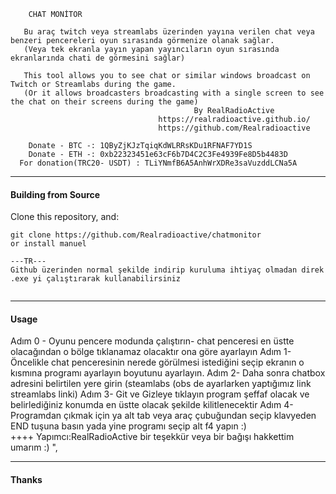 
<p align="center">
    


		CHAT MONİTOR

       Bu araç twitch veya streamlabs üzerinden yayına verilen chat veya benzeri pencereleri oyun sırasında görmenize olanak sağlar.
       (Veya tek ekranla yayın yapan yayıncıların oyun sırasında ekranlarında chati de görmesini sağlar) 
	   
	   This tool allows you to see chat or similar windows broadcast on Twitch or Streamlabs during the game.
       (Or it allows broadcasters broadcasting with a single screen to see the chat on their screens during the game)
                                             By RealRadioActive           
                                     https://realradioactive.github.io/ 
                                     https://github.com/Realradioactive
		
		Donate - BTC -: 1QByZjKJzTqiqKdWLRRsKDu1RFNAF7YD1S 
		Donate - ETH -: 0xb22323451e63cF6b7D4C2C3Fe4939Fe8D5b4483D 	
      For donation(TRC20- USDT) : TLiYNmfB6A5AnhWrXDRe3saVuzddLCNa5A		
</p>





---

#### Building from Source

Clone this repository, and:
```
git clone https://github.com/Realradioactive/chatmonitor
or install manuel 

---TR---
Github üzerinden normal şekilde indirip kuruluma ihtiyaç olmadan direk .exe yi çalıştırarak kullanabilirsiniz


```

---

#### Usage
Adım 0 - Oyunu pencere modunda çalıştırın- chat penceresi en üstte olacağından o bölge tıklanamaz olacaktır ona göre ayarlayın
Adım 1- Öncelikle chat penceresinin nerede görülmesi istediğini seçip ekranın o kısmına programı ayarlayın boyutunu ayarlayın. 
Adım 2- Daha sonra chatbox adresini belirtilen yere girin (steamlabs (obs de ayarlarken yaptığımız link streamlabs linki) 
Adım 3- Git ve Gizleye tıklayın program şeffaf olacak ve belirlediğiniz konumda en üstte olacak şekilde kilitlenecektir 
Adım 4- Programdan çıkmak için ya alt tab veya araç çubuğundan seçip klavyeden END tuşuna basın yada yine programı seçip alt f4 yapın :)  
++++ Yapımcı:RealRadioActive bir teşekkür veya bir bağışı hakkettim umarım :) ",
                      


---

#### Thanks



